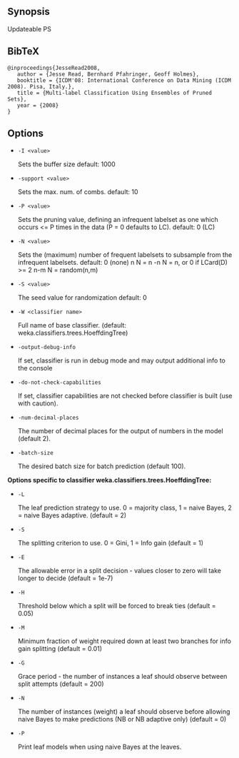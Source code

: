 ## Synopsis
Updateable PS

## BibTeX
```
@inproceedings{JesseRead2008,
   author = {Jesse Read, Bernhard Pfahringer, Geoff Holmes},
   booktitle = {ICDM'08: International Conference on Data Mining (ICDM 2008). Pisa, Italy.},
   title = {Multi-label Classification Using Ensembles of Pruned Sets},
   year = {2008}
}
```
## Options
* `-I <value>`

    Sets the buffer size
    default: 1000

* `-support <value>`

    Sets the max. num. of combs.
    default: 10

* `-P <value>`

    Sets the pruning value, defining an infrequent labelset as one which occurs <= P times in the data (P = 0 defaults to LC).
    default: 0	(LC)

* `-N <value>`

    Sets the (maximum) number of frequent labelsets to subsample from the infrequent labelsets.
    default: 0	(none)
    n	N = n
    -n	N = n, or 0 if LCard(D) >= 2
    n-m	N = random(n,m)

* `-S <value>`

    The seed value for randomization
    default: 0

* `-W <classifier name>`

    Full name of base classifier.
    (default: weka.classifiers.trees.HoeffdingTree)

* `-output-debug-info`

    If set, classifier is run in debug mode and
    may output additional info to the console

* `-do-not-check-capabilities`

    If set, classifier capabilities are not checked before classifier is built
    (use with caution).

* `-num-decimal-places`

    The number of decimal places for the output of numbers in the model (default 2).

* `-batch-size`

    The desired batch size for batch prediction  (default 100).

**Options specific to classifier weka.classifiers.trees.HoeffdingTree:**

* `-L`

    The leaf prediction strategy to use. 0 = majority class, 1 = naive Bayes, 2 = naive Bayes adaptive.
    (default = 2)

* `-S`

    The splitting criterion to use. 0 = Gini, 1 = Info gain
    (default = 1)

* `-E`

    The allowable error in a split decision - values closer to zero will take longer to decide
    (default = 1e-7)

* `-H`

    Threshold below which a split will be forced to break ties
    (default = 0.05)

* `-M`

    Minimum fraction of weight required down at least two branches for info gain splitting
    (default = 0.01)

* `-G`

    Grace period - the number of instances a leaf should observe between split attempts
    (default = 200)

* `-N`

    The number of instances (weight) a leaf should observe before allowing naive Bayes to make predictions (NB or NB adaptive only)
    (default = 0)

* `-P`

    Print leaf models when using naive Bayes at the leaves.
